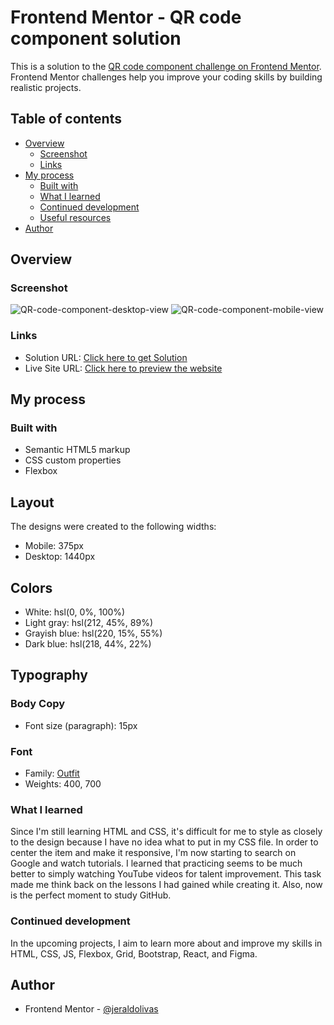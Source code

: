 # Frontend Mentor - QR code component solution

This is a solution to the [QR code component challenge on Frontend Mentor](https://www.frontendmentor.io/challenges/qr-code-component-iux_sIO_H). Frontend Mentor challenges help you improve your coding skills by building realistic projects.

## Table of contents

- [Overview](#overview)
  - [Screenshot](#screenshot)
  - [Links](#links)
- [My process](#my-process)
  - [Built with](#built-with)
  - [What I learned](#what-i-learned)
  - [Continued development](#continued-development)
  - [Useful resources](#useful-resources)
- [Author](#author)

## Overview

### Screenshot

![QR-code-component-desktop-view](https://user-images.githubusercontent.com/119429342/204695704-26196d4d-552b-4e84-9787-11ceb681669b.png)
![QR-code-component-mobile-view](https://user-images.githubusercontent.com/119429342/204696962-0ec8e736-8587-48ad-bd96-d50fd7ea4a39.png)

### Links

- Solution URL: [Click here to get Solution](https://www.frontendmentor.io/challenges/qr-code-component-iux_sIO_H)
- Live Site URL: [Click here to preview the website](https://jeraldolivas.github.com/QR-Code-Component)

## My process

### Built with

- Semantic HTML5 markup
- CSS custom properties
- Flexbox

## Layout

The designs were created to the following widths:

- Mobile: 375px
- Desktop: 1440px

## Colors

- White: hsl(0, 0%, 100%)
- Light gray: hsl(212, 45%, 89%)
- Grayish blue: hsl(220, 15%, 55%)
- Dark blue: hsl(218, 44%, 22%)

## Typography

### Body Copy

- Font size (paragraph): 15px

### Font

- Family: [Outfit](https://fonts.google.com/specimen/Outfit)
- Weights: 400, 700

### What I learned

Since I'm still learning HTML and CSS, it's difficult for me to style as closely to the design because I have no idea what to put in my CSS file. In order to center the item and make it responsive, I'm now starting to search on Google and watch tutorials. I learned that practicing seems to be much better to simply watching YouTube videos for talent improvement. This task made me think back on the lessons I had gained while creating it. Also, now is the perfect moment to study GitHub.

### Continued development

In the upcoming projects, I aim to learn more about and improve my skills in HTML, CSS, JS, Flexbox, Grid, Bootstrap, React, and Figma.

## Author

- Frontend Mentor - [@jeraldolivas](https://www.frontendmentor.io/profile/jeraldolivas)

